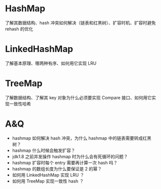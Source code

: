 # HashMap

了解其数据结构、hash 冲突如何解决（链表和红黑树）、扩容时机、扩容时避免 rehash 的优化



# LinkedHashMap

了解基本原理、哪两种有序、如何用它实现 LRU



# TreeMap

了解数据结构、了解其 key 对象为什么必须要实现 Compare 接口、如何用它实现一致性哈希



# A&Q

- hashmap 如何解决 hash 冲突，为什么 hashmap 中的链表需要转成红黑树？
- hashmap 什么时候会触发扩容？
- jdk1.8 之前并发操作 hashmap 时为什么会有死循环的问题？
- hashmap 扩容时每个 entry 需要再计算一次 hash 吗？
- hashmap 的数组长度为什么要保证是 2 的幂？
- 如何用 LinkedHashMap 实现 LRU ？
- 如何用 TreeMap 实现一致性 hash ？

